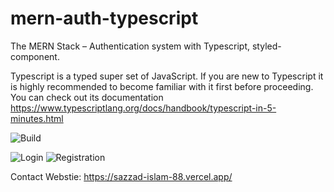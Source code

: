 # mern-auth-typescript
The MERN Stack – Authentication system with Typescript, styled-component.

Typescript is a typed super set of JavaScript. If you are new to Typescript it is highly recommended to become familiar with it first before proceeding. You can check out its documentation https://www.typescriptlang.org/docs/handbook/typescript-in-5-minutes.html


![Build](https://user-images.githubusercontent.com/63356649/121199687-f3724780-c894-11eb-82ff-9007ba6d5f30.JPG)

 

![Login](https://user-images.githubusercontent.com/63356649/121197194-ec4a3a00-c892-11eb-8d3d-11482a52089f.JPG)
![Registration](https://user-images.githubusercontent.com/63356649/121197505-2ddae500-c893-11eb-898d-ff5136b20fe2.JPG)

Contact
Webstie: https://sazzad-islam-88.vercel.app/

